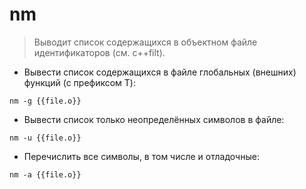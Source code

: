 # nm

> Выводит список содержащихся в объектном файле идентификаторов (см. c++filt).

- Вывести список содержащихся в файле глобальных (внешних) функций (с префиксом T):

`nm -g {{file.o}}`

- Вывести список только неопределённых символов в файле:

`nm -u {{file.o}}`

- Перечислить все символы, в том числе и отладочные:

`nm -a {{file.o}}`
